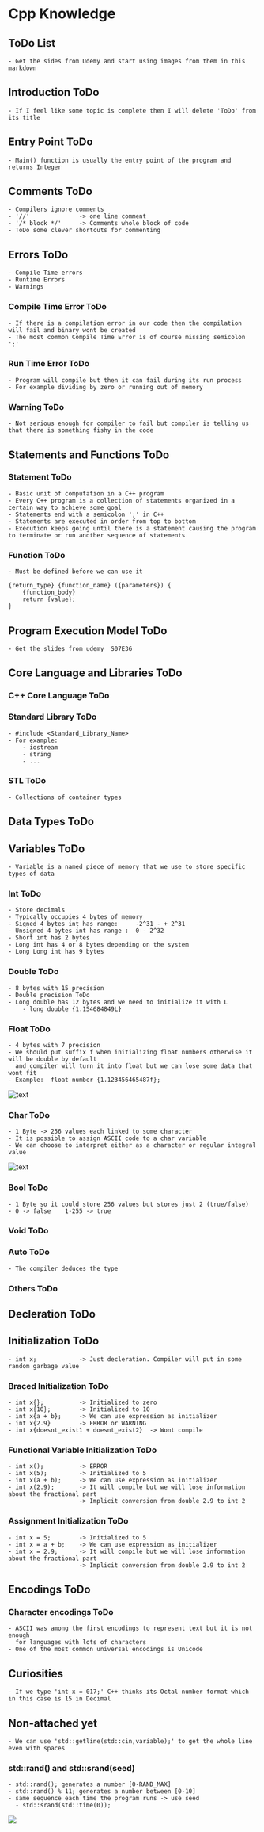 # Cpp Knowledge


## ToDo List

    - Get the sides from Udemy and start using images from them in this markdown


## Introduction ToDo
    
    - If I feel like some topic is complete then I will delete 'ToDo' from its title



## Entry Point ToDo

    - Main() function is usually the entry point of the program and returns Integer

## Comments ToDo

    - Compilers ignore comments
    - '//'              -> one line comment
    - '/* block */'     -> Comments whole block of code
    - ToDo some clever shortcuts for commenting


## Errors ToDo

    - Compile Time errors
    - Runtime Errors
    - Warnings

### Compile Time Error ToDo

    - If there is a compilation error in our code then the compilation will fail and binary wont be created
    - The most common Compile Time Error is of course missing semicolon ';'

### Run Time Error ToDo

    - Program will compile but then it can fail during its run process
    - For example dividing by zero or running out of memory

### Warning ToDo

    - Not serious enough for compiler to fail but compiler is telling us that there is something fishy in the code

## Statements and Functions ToDo

### Statement ToDo

    - Basic unit of computation in a C++ program
    - Every C++ program is a collection of statements organized in a certain way to achieve some goal
    - Statements end with a semicolon ';' in C++ 
    - Statements are executed in order from top to bottom 
    - Execution keeps going until there is a statement causing the program to terminate or run another sequence of statements

### Function ToDo

    - Must be defined before we can use it

    {return_type} {function_name} ({parameters}) {
        {function_body}
        return {value};
    }

## Program Execution Model ToDo

    - Get the slides from udemy  S07E36


##  Core Language and Libraries ToDo


### C++ Core Language ToDo


### Standard Library ToDo

    - #include <Standard_Library_Name>
    - For example: 
        - iostream
        - string
        - ...


### STL ToDo

    - Collections of container types



## Data Types ToDo





## Variables ToDo

    - Variable is a named piece of memory that we use to store specific types of data



### Int ToDo

    - Store decimals
    - Typically occupies 4 bytes of memory
    - Signed 4 bytes int has range:     -2^31 - + 2^31
    - Unsigned 4 bytes int has range :  0 - 2^32
    - Short int has 2 bytes
    - Long int has 4 or 8 bytes depending on the system
    - Long Long int has 9 bytes

### Double ToDo

    - 8 bytes with 15 precision
    - Double precision ToDo
    - Long double has 12 bytes and we need to initialize it with L
        - long double {1.154684849L}

### Float ToDo

    - 4 bytes with 7 precision
    - We should put suffix f when initializing float numbers otherwise it will be double by default
      and compiler will turn it into float but we can lose some data that wont fit
    - Example:  float number {1.123456465487f};

![text](./Images/fractionalNumbers.png)

### Char ToDo

    - 1 Byte -> 256 values each linked to some character
    - It is possible to assign ASCII code to a char variable
    - We can choose to interpret either as a character or regular integral value
![text](./Images/char.png)

### Bool ToDo

    - 1 Byte so it could store 256 values but stores just 2 (true/false)
    - 0 -> false    1-255 -> true

### Void ToDo

### Auto ToDo

    - The compiler deduces the type


### Others ToDo


## Decleration ToDo

## Initialization ToDo

    - int x;            -> Just decleration. Compiler will put in some random garbage value

### Braced Initialization ToDo

    - int x{};          -> Initialized to zero
    - int x{10};        -> Initialized to 10
    - int x{a + b};     -> We can use expression as initializer
    - int x{2.9}        -> ERROR or WARNING
    - int x{doesnt_exist1 + doesnt_exist2}  -> Wont compile
    

### Functional Variable Initialization ToDo

    - int x();          -> ERROR 
    - int x(5);         -> Initialized to 5
    - int x(a + b);     -> We can use expression as initializer
    - int x(2.9);       -> It will compile but we will lose information about the fractional part
                        -> Implicit conversion from double 2.9 to int 2

### Assignment Initialization ToDo  

    - int x = 5;        -> Initialized to 5
    - int x = a + b;    -> We can use expression as initializer
    - int x = 2.9;      -> It will compile but we will lose information about the fractional part
                        -> Implicit conversion from double 2.9 to int 2
  



## Encodings ToDo

### Character encodings ToDo

    - ASCII was among the first encodings to represent text but it is not enough
      for languages with lots of characters
    - One of the most common universal encodings is Unicode

## Curiosities

    - If we type 'int x = 017;' C++ thinks its Octal number format which in this case is 15 in Decimal

## Non-attached yet

    - We can use 'std::getline(std::cin,variable);' to get the whole line even with spaces

### std::rand() and std::srand(seed)

    - std::rand(); generates a number [0-RAND_MAX]
    - std::rand() % 11; generates a number between [0-10]
    - same sequence each time the program runs -> use seed
      - std::srand(std::time(0)); 

![](Images/srand.png)
